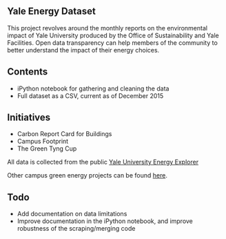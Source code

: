 ## Yale Energy Dataset

This project revolves around the monthly reports on the environmental impact of Yale University produced by the Office of Sustainability and Yale Facilities. Open data transparency can help members of the community to better understand the impact of their energy choices.

## Contents

- iPython notebook for gathering and cleaning the data 
- Full dataset as a CSV, current as of December 2015

## Initiatives
- Carbon Report Card for Buildings
- Campus Footprint
- The Green Tyng Cup

All data is collected from the public [Yale University Energy Explorer](http://java.facilities.yale.edu/energy/)

Other campus green energy projects can be found [here](www.cameronyick.us/yalegreen).

## Todo
- Add documentation on data limitations 
- Improve documentation in the iPython notebook, and improve robustness of the scraping/merging code 

